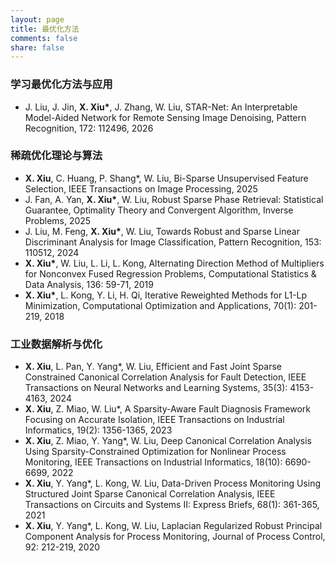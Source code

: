 ```yaml
---
layout: page
title: 最优化方法
comments: false
share: false
---
```




### 学习最优化方法与应用 

* J. Liu, J. Jin, <b>X. Xiu*</b>, J. Zhang, W. Liu, STAR-Net: An Interpretable Model-Aided Network for Remote Sensing Image Denoising, Pattern Recognition, 172: 112496, 2026 <br>



### 稀疏优化理论与算法

* <b>X. Xiu</b>, C. Huang, P. Shang*, W. Liu, Bi-Sparse Unsupervised Feature Selection, IEEE Transactions on Image Processing, 2025  <br>
* J. Fan, A. Yan, <b>X. Xiu*</b>, W. Liu, Robust Sparse Phase Retrieval: Statistical Guarantee, Optimality Theory and Convergent Algorithm, Inverse Problems, 2025 <br>
* J. Liu, M. Feng, <b>X. Xiu*</b>, W. Liu, Towards Robust and Sparse Linear Discriminant Analysis for Image Classification, Pattern Recognition, 153: 110512, 2024 <br>
* <b>X. Xiu*</b>, W. Liu, L. Li, L. Kong, Alternating Direction Method of Multipliers for Nonconvex Fused Regression Problems, Computational Statistics & Data Analysis, 136: 59-71, 2019 <br>
* <b>X. Xiu*</b>, L. Kong, Y. Li, H. Qi, Iterative Reweighted Methods for L1-Lp Minimization, Computational Optimization and Applications, 70(1): 201-219, 2018 <br>


### 工业数据解析与优化

* <b>X. Xiu</b>, L. Pan, Y. Yang*, W. Liu, Efficient and Fast Joint Sparse Constrained Canonical Correlation Analysis for Fault Detection, IEEE Transactions on Neural Networks and Learning Systems, 35(3): 4153-4163, 2024 <br>
* <b>X. Xiu</b>, Z. Miao, W. Liu*, A Sparsity-Aware Fault Diagnosis Framework Focusing on Accurate Isolation, IEEE Transactions on Industrial Informatics, 19(2): 1356-1365, 2023 <br>
* <b>X. Xiu</b>, Z. Miao, Y. Yang*, W. Liu, Deep Canonical Correlation Analysis Using Sparsity-Constrained Optimization for Nonlinear Process Monitoring, IEEE Transactions on Industrial Informatics, 18(10): 6690-6699, 2022 <br>
* <b>X. Xiu</b>, Y. Yang*, L. Kong, W. Liu, Data-Driven Process Monitoring Using Structured Joint Sparse Canonical Correlation Analysis, IEEE Transactions on Circuits and Systems II: Express Briefs, 68(1): 361-365, 2021 <br>
* <b>X. Xiu</b>, Y. Yang*, L. Kong, W. Liu, Laplacian Regularized Robust Principal Component Analysis for Process Monitoring, Journal of Process Control, 92: 212-219, 2020 <br>





